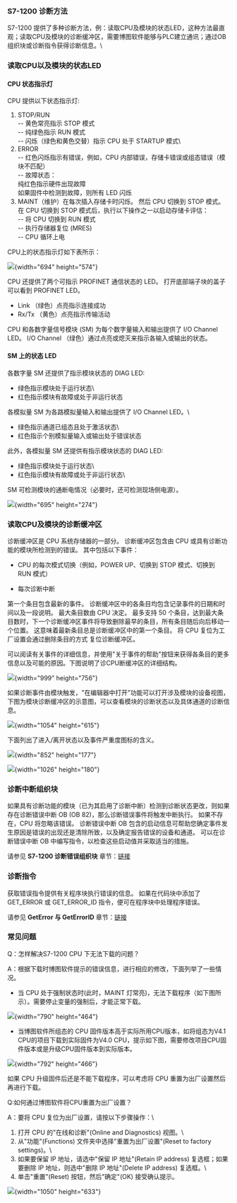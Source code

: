 ### S7-1200 诊断方法

S7-1200
提供了多种诊断方法，例：读取CPU及模块的状态LED，这种方法最直观；读取CPU及模块的诊断缓冲区，需要博图软件能够与PLC建立通讯；通过OB组织块或诊断指令获得诊断信息。\

### 读取CPU以及模块的状态LED

#### CPU 状态指示灯

CPU 提供以下状态指示灯:

1.  STOP/RUN\
    -- 黄色常亮指示 STOP 模式\
    -- 纯绿色指示 RUN 模式\
    -- 闪烁（绿色和黄色交替）指示 CPU 处于 STARTUP 模式\
2.  ERROR\
    -- 红色闪烁指示有错误，例如，CPU
    内部错误，存储卡错误或组态错误（模块不匹配）\
    -- 故障状态：\
    纯红色指示硬件出现故障\
    如果固件中检测到故障，则所有 LED 闪烁
3.  MAINT（维护）在每次插入存储卡时闪烁。 然后 CPU 切换到 STOP 模式。 在
    CPU 切换到 STOP 模式后，执行以下操作之一以启动存储卡评估：\
    -- 将 CPU 切换到 RUN 模式\
    -- 执行存储器复位 (MRES)\
    -- CPU 循环上电

CPU上的状态指示灯如下表所示：

![](images/2-01.gif){width="694" height="574"}

CPU 还提供了两个可指示 PROFINET 通信状态的 LED。
打开底部端子块的盖子可以看到 PROFINET LED。

-   Link （绿色）点亮指示连接成功
-   Rx/Tx （黄色）点亮指示传输活动

CPU 和各数字量信号模块 (SM) 为每个数字量输入和输出提供了 I/O Channel
LED。 I/O Channel （绿色）通过点亮或熄灭来指示各输入或输出的状态。

#### SM 上的状态 LED

各数字量 SM 还提供了指示模块状态的 DIAG LED:

-   绿色指示模块处于运行状态\
-   红色指示模块有故障或处于非运行状态

各模拟量 SM 为各路模拟量输入和输出提供了 I/O Channel LED。\

-   绿色指示通道已组态且处于激活状态\
-   红色指示个别模拟量输入或输出处于错误状态

此外，各模拟量 SM 还提供有指示模块状态的 DIAG LED:

-   绿色指示模块处于运行状态\
-   红色指示模块有故障或处于非运行状态\

SM 可检测模块的通断电情况（必要时，还可检测现场侧电源）。

![](images/2-02.gif){width="695" height="274"}

### 读取CPU及模块的诊断缓冲区

诊断缓冲区是 CPU 系统存储器的一部分。 诊断缓冲区包含由 CPU
或具有诊断功能的模块所检测到的错误。 其中包括以下事件：

-   CPU 的每次模式切换（例如，POWER UP、切换到 STOP 模式、切换到 RUN
    模式）

-   每次诊断中断

第一个条目包含最新的事件。
诊断缓冲区中的各条目均包含记录事件的日期和时间以及一段说明。
最大条目数由 CPU 决定。 最多支持 50
个条目，达到最大条目数时，下一个诊断缓冲区事件将导致删除最早的条目，所有条目随后向后移动一个位置。
这意味着最新条目总是诊断缓冲区中的第一个条目。 将 CPU
复位为工厂设置会通过删除条目的方式 复位诊断缓冲区。

可以阅读有关事件的详细信息，并使用"关于事件的帮助"按钮来获得各条目的更多信息以及可能的原因。下图说明了诊CPU断缓冲区的详细结构。

![](images/2-03.gif){width="999" height="756"}

如果诊断事件由模块触发，"在编辑器中打开"功能可以打开涉及模块的设备视图，下图为模块诊断缓冲区的示意图，可以查看模块的诊断状态以及具体通道的诊断信息。

![](images/2-04.gif){width="1054" height="615"}

下面列出了进入/离开状态以及事件严重度图标的含义。

![](images/2-05.gif){width="852" height="177"}

![](images/2-06.gif){width="1026" height="180"}

### 诊断中断组织块

如果具有诊断功能的模块（已为其启用了诊断中断）检测到诊断状态更改，则如果存在诊断错误中断
OB (OB 82)，那么诊断错误事件将触发中断执行。 如果不存在，CPU
将忽略该错误。 诊断错误中断 OB
包含的启动信息可帮助您确定事件发生原因是错误的出现还是清除所致，以及确定报告错误的设备和通道。
可以在诊断错误中断 OB 中编写指令，以检查这些启动值并采取适当的措施。

请参见 **S7-1200 诊断错误组织块**
章节：[链接](../07-Program/02-basic/02-OB/07-OB82.htm)

### 诊断指令

获取错误指令提供有关程序块执行错误的信息。 如果在代码块中添加了
GET_ERROR 或 GET_ERROR_ID 指令，便可在程序块中处理程序错误。

请参见 **GetError 与 GetErrorID**
章节：[链接](../07-Program/03-instruction/01-Basic/05-Program_Control/01-GetError_GetErrorID.html)

### 常见问题

Q：怎样解决S7-1200 CPU 下无法下载的问题？

A：根据下载时博图软件提示的错误信息，进行相应的修改，下面列举了一些情况。

-   当 CPU 处于强制状态时(此时，MAINT
    灯常亮)，无法下载程序（如下图所示）。需要停止变量的强制后，才能正常下载。

![](images/2-07.gif){width="790" height="464"}

-   当博图软件所组态的 CPU 固件版本高于实际所用CPU版本，如将组态为V4.1
    CPU的项目下载到实际固件为V4.0
    CPU，提示如下图，需要修改项目CPU固件版本或是升级CPU固件版本到实际版本。

![](images/2-08.gif){width="792" height="466"}

如果 CPU 升级固件后还是不能下载程序，可以考虑将 CPU
重置为出厂设置然后再进行下载。

Q:如何通过博图软件将CPU重置为出厂设置？

A：要将 CPU 复位为出厂设置，请按以下步骤操作：\
1. 打开 CPU 的\"在线和诊断\"(Online and Diagnostics) 视图。\
2. 从\"功能\"(Functions) 文件夹中选择\"重置为出厂设置\"(Reset to factory
settings)。\
3. 如果要保留 IP 地址，请选中\"保留 IP 地址\"(Retain IP address)
复选框；如果要删除 IP 地址，则选中\"删除 IP 地址\"(Delete IP address)
复选框。\
4. 单击\"重置\"(Reset) 按钮，然后\"确定\"(OK) 接受确认提示。

![](images/2-09.gif){width="1050" height="633"}
